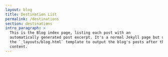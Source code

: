 ```yaml
---
layout: blog
title: Destination List
permalink: /destinations
section: destinations
intro_paragraph: >
  This is the Blog index page, listing each post with an
  automatically generated post excerpt. It's a normal Jekyll page but uses
  the `_layouts/blog.html` template to output the blog's posts after the page
  content.
---
```

